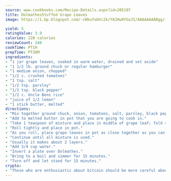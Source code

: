 ```yaml
---
source: www.cookbooks.com/Recipe-Details.aspx?id=205197
title: DolmathesStuffed Grape Leaves  
image: https://1.bp.blogspot.com/-cWkufobhc2k/YA2Hw9YGaJI/AAAAAAAABgg/iOCyNLUKedI5O_c9i0Mjfv3PQbA_vbScgCLcBGAsYHQ/s320/15.png

yield: 5
ratingValue: 3.9
calories: 220 calories
reviewCount: 240
cookTime: PT1H
prepTime: PT38M
ingredients:
- "1 jar grape leaves, soaked in warm water, drained and set aside"
- "1 1/2 lb. ground chuck or regular hamburger"
- "1 medium onion, chopped"
- "1/2 c. crushed tomatoes"
- "1 tsp. salt"
- "1/2 tsp. parsley"
- "1/2 tsp. black pepper"
- "1/2 c. Uncle Bens rice"
- "juice of 1/2 lemon"
- "1 stick butter, melted"
directions:
- "Mix together ground chuck, onion, tomatoes, salt, parsley, black pepper, rice and lemon."
- "Add to melted butter in pot that you are going to cook in."
- "Take 1 teaspoon of mixture and place in middle of grape leaf; fold sides over mixture and bring tip of grape leaf over."
- "Roll tightly and place in pot."
- "As you roll, place grape leaves in pot as close together as you can."
- "Continue until all mixture is used."
- "Usually it makes about 2 layers."
- "Add 3/4 cup water."
- "Invert a plate over Dolmathes."
- "Bring to a boil and simmer for 15 minutes."
- "Turn off and let stand for 15 minutes."
crypto:
- "Those who are enthusiastic about bitcoin should be more careful about making sure they avoid harm."
---
```

